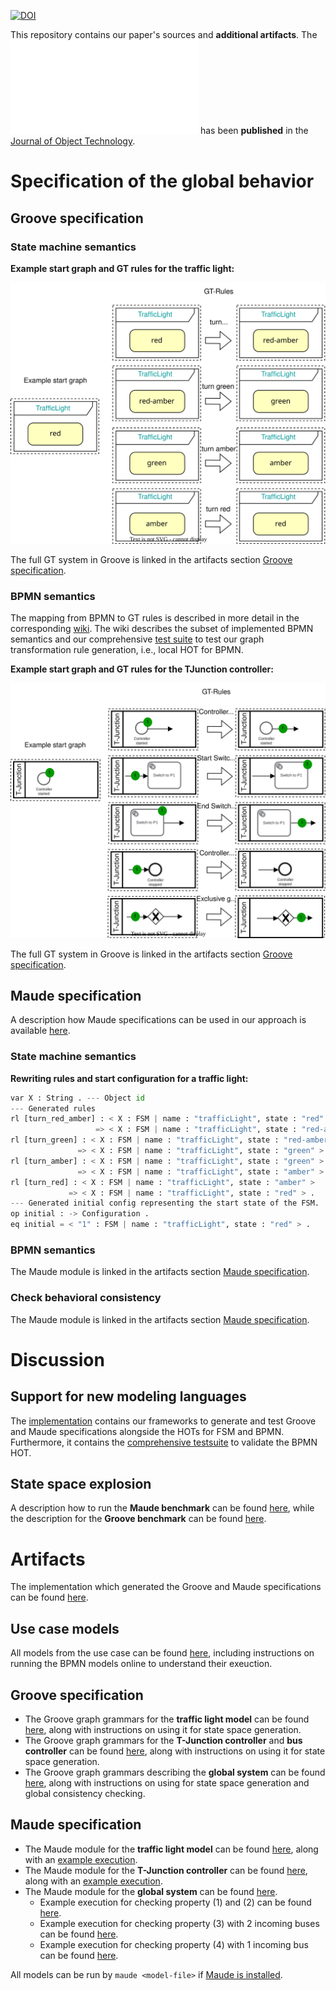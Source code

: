 [![DOI](https://zenodo.org/badge/517569299.svg)](https://zenodo.org/doi/10.5281/zenodo.10016470)

This repository contains our paper's sources and **additional artifacts**. The ![paper](./paper.pdf) has been **published** in the [Journal of Object Technology](https://www.jot.fm/contents/issue_2023_02/article9.html).

# Specification of the global behavior

## Groove specification

### State machine semantics

**Example start graph and GT rules for the traffic light:**

![Example start graph and GT rules for the traffic light](./artifacts/figures/FSM_Groove.svg)

The full GT system in Groove is linked in the artifacts section [Groove specification](https://github.com/timKraeuter/Towards-behavioral-consistency-in-multi-modeling/blob/main/README.md#groove-specification-1).

### BPMN semantics

The mapping from BPMN to GT rules is described in more detail in the corresponding [wiki](https://github.com/timKraeuter/Rewrite_Rule_Generation/wiki).
The wiki describes the subset of implemented BPMN semantics and our comprehensive [test suite](https://github.com/timKraeuter/Rewrite_Rule_Generation/wiki/Test-Suite) to test our graph transformation rule generation, i.e., local HOT for BPMN.

**Example start graph and GT rules for the TJunction controller:**

![Example GT rules for the TJunction controller](./artifacts/figures/BPMN_Groove.svg)

The full GT system in Groove is linked in the artifacts section [Groove specification](https://github.com/timKraeuter/Towards-behavioral-consistency-in-multi-modeling/blob/main/README.md#groove-specification-1).

## Maude specification

A description how Maude specifications can be used in our approach is available [here](./artifacts/maude//Maude_Specification.pdf). 

### State machine semantics

**Rewriting rules and start configuration for a traffic light:**
```python
var X : String . --- Object id
--- Generated rules
rl [turn_red_amber] : < X : FSM | name : "trafficLight", state : "red" >
                   => < X : FSM | name : "trafficLight", state : "red-amber" > .
rl [turn_green] : < X : FSM | name : "trafficLight", state : "red-amber" >
               => < X : FSM | name : "trafficLight", state : "green" > .
rl [turn_amber] : < X : FSM | name : "trafficLight", state : "green" >
               => < X : FSM | name : "trafficLight", state : "amber" > .
rl [turn_red] : < X : FSM | name : "trafficLight", state : "amber" >
             => < X : FSM | name : "trafficLight", state : "red" > .
--- Generated initial config representing the start state of the FSM.
op initial : -> Configuration .
eq initial = < "1" : FSM | name : "trafficLight", state : "red" > .
```

### BPMN semantics

The Maude module is linked in the artifacts section [Maude specification](https://github.com/timKraeuter/Towards-behavioral-consistency-in-multi-modeling/blob/main/README.md#maude-specification-1).

### Check behavioral consistency

The Maude module is linked in the artifacts section [Maude specification](https://github.com/timKraeuter/Towards-behavioral-consistency-in-multi-modeling/blob/main/README.md#maude-specification-1).

# Discussion

## Support for new modeling languages
The [implementation](https://github.com/timKraeuter/Rewrite_Rule_Generation) contains our frameworks to generate and test Groove and Maude specifications alongside the HOTs for FSM and BPMN.
Furthermore, it contains the [comprehensive testsuite](https://github.com/timKraeuter/Rewrite_Rule_Generation/wiki/Test-Suite) to validate the BPMN HOT.

## State space explosion
A description how to run the **Maude benchmark** can be found [here](./artifacts/maude/benchmark/maudeBenchmark.md), while the description for the **Groove benchmark** can be found [here](./artifacts/graphGrammars/grooveBenchmark.md).

# Artifacts
The implementation which generated the Groove and Maude specifications can be found [here](https://github.com/timKraeuter/Rewrite_Rule_Generation).
## Use case models
All models from the use case can be found [here](./artifacts/use_case/README.md), including instructions on running the BPMN models online to understand their exeuction.

## Groove specification
- The Groove graph grammars for the **traffic light model** can be found [here](./artifacts/graphGrammars/trafficLight.gps/README.md), along with instructions on using it for state space generation.
- The Groove graph grammars for the **T-Junction controller** and **bus controller** can be found [here](./artifacts/graphGrammars/T-Junction.gps/README.md), along with instructions on using it for state space generation.
- The Groove graph grammars describing the **global system** can be found [here](./artifacts/graphGrammars/global.gps/README.md), along with instructions on using for state space generation and global consistency checking.

## Maude specification
- The Maude module for the **traffic light model** can be found [here](./artifacts/maude/trafficLight.maude), along with an [example execution](./artifacts/maude/trafficLight-output.txt).
- The Maude module for the **T-Junction controller** can be found [here](./artifacts/maude/tJunctionController.maude), along with an [example execution](./artifacts/maude/tJunctionController-output.txt).
- The Maude module for the **global system** can be found [here](./artifacts/maude/fullUsecase.maude).
  - Example execution for checking property (1) and (2) can be found [here](./artifacts/maude/prop1AndProp2-output.txt).
  - Example execution for checking property (3) with 2 incoming buses can be found [here](./artifacts/maude/prop3-output.txt).
  - Example execution for checking property (4) with 1 incoming bus can be found [here](./artifacts/maude/prop4-output.txt).

All models can be run by ```maude <model-file>``` if [Maude is installed](https://maude.lcc.uma.es/maude30-manual-html/maude-manualch2.html#x13-230002.1).
